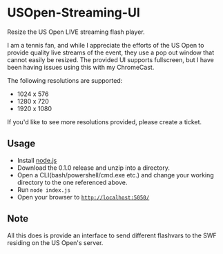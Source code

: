 USOpen-Streaming-UI
===================

Resize the US Open LIVE streaming flash player.

I am a tennis fan, and while I appreciate the efforts of the US Open to provide quality live streams of the event, they use a pop out window that cannot easily be resized. 
The provided UI supports fullscreen, but I have been having issues using this with my ChromeCast.

The following resolutions are supported:
  * 1024 x 576
  * 1280 x 720
  * 1920 x 1080

If you'd like to see more resolutions provided, please create a ticket. 

## Usage 
  * Install [node.js](http://www.nodejs.org/) 
  * Download the 0.1.0 release and unzip into a directory.
  * Open a CLI(bash/powershell/cmd.exe etc.) and change your working directory to the one referenced above.
  * Run `node index.js`
  * Open your browser to [`http://localhost:5050/`](http://localhost:5050/)
  
## Note
All this does is provide an interface to send different flashvars to the SWF residing on the US Open's server.
